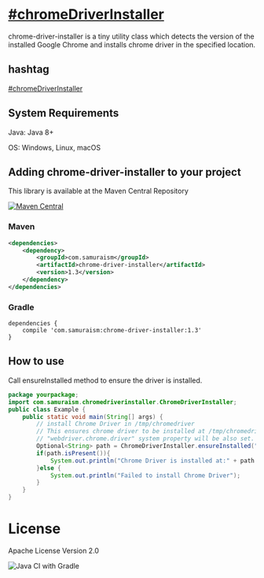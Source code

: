 # [&#35;chromeDriverInstaller](https://twitter.com/search?q=%23chromeDriverInstaller&src=typed_query&f=live)
chrome-driver-installer is a tiny utility class which detects the version of the installed Google Chrome and installs chrome driver in the specified location.

## hashtag
[&#35;chromeDriverInstaller](https://twitter.com/intent/tweet?text=https://github.com/samuraism/chrome-driver-installer/+%23chromeDriverInstaller)
## System Requirements
Java: Java 8+

OS: Windows, Linux, macOS

## Adding chrome-driver-installer to your project
This library is available at the Maven Central Repository

[![Maven Central](https://maven-badges.herokuapp.com/maven-central/com.samuraism/chrome-driver-installer/badge.svg)](https://maven-badges.herokuapp.com/maven-central/com.samuraism/chrome-driver-installer)
### Maven
```xml
<dependencies>
    <dependency>
        <groupId>com.samuraism</groupId>
        <artifactId>chrome-driver-installer</artifactId>
        <version>1.3</version>
    </dependency>
</dependencies>
```
### Gradle
```text
dependencies {
    compile 'com.samuraism:chrome-driver-installer:1.3'
}
```
## How to use
Call ensureInstalled method to ensure the driver is installed.
```java
package yourpackage;
import com.samuraism.chromedriverinstaller.ChromeDriverInstaller;
public class Example {
    public static void main(String[] args) {
        // install Chrome Driver in /tmp/chromedriver
        // This ensures chrome driver to be installed at /tmp/chromedriver
        // "webdriver.chrome.driver" system property will be also set.
        Optional<String> path = ChromeDriverInstaller.ensureInstalled("/tmp/chromedriver");
        if(path.isPresent()){
            System.out.println("Chrome Driver is installed at:" + path.get());
        }else {
            System.out.println("Failed to install Chrome Driver");
        }
    }
}
```

# License
Apache License Version 2.0

![Java CI with Gradle](https://github.com/Samuraism/chrome-driver-installer/workflows/Java%20CI%20with%20Gradle/badge.svg)